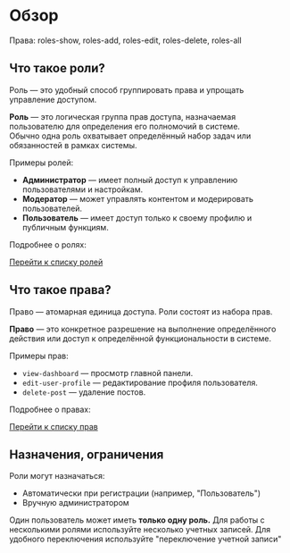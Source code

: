 # Обзор
<div class="hint warning mt-6">
Права: roles-show, roles-add, roles-edit, roles-delete, roles-all
</div>

## Что такое роли?
<div class="hint info">
 Роль — это удобный способ группировать права и упрощать управление доступом.
</div>

**Роль** — это логическая группа прав доступа, назначаемая пользователю для определения его полномочий в системе.\
Обычно одна роль охватывает определённый набор задач или обязанностей в рамках системы.

Примеры ролей:

* **Администратор** — имеет полный доступ к управлению пользователями и настройкам.
* **Модератор** — может управлять контентом и модерировать пользователей.
* **Пользователь** — имеет доступ только к своему профилю и публичным функциям.

Подробнее о ролях:

<a href="#/roli-i-prava/spisok-rolei.md" class="link-page">Перейти к списку ролей</a>

## Что такое права?

<div class="hint info">
 Право — атомарная единица доступа. Роли состоят из набора прав.
</div>

**Право** — это конкретное разрешение на выполнение определённого действия или доступ к определённой функциональности в системе.

Примеры прав:

* `view-dashboard` — просмотр главной панели.
* `edit-user-profile` — редактирование профиля пользователя.
* `delete-post` — удаление постов.

Подробнее о правах:

<a href="#/roli-i-prava/spisok-prav.md" class="link-page">Перейти к списку прав</a>

## Назначения, ограничения

Роли могут назначаться:

* Автоматически при регистрации (например, "Пользователь")
* Вручную администратором

Один пользователь может иметь **только одну роль.** Для работы с несколькими ролями  используйте несколько учетных записей. Для удобного переключения используйте "переключение учетной записи"
